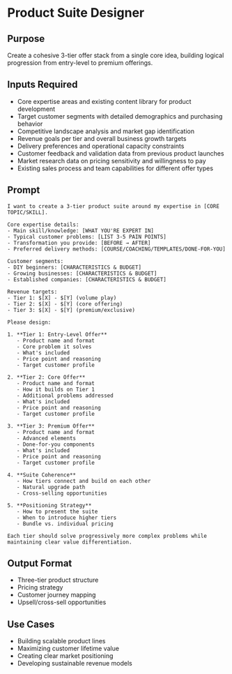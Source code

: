 # Product Suite Designer

## Purpose
Create a cohesive 3-tier offer stack from a single core idea, building logical progression from entry-level to premium offerings.

## Inputs Required
- Core expertise areas and existing content library for product development
- Target customer segments with detailed demographics and purchasing behavior
- Competitive landscape analysis and market gap identification
- Revenue goals per tier and overall business growth targets
- Delivery preferences and operational capacity constraints
- Customer feedback and validation data from previous product launches
- Market research data on pricing sensitivity and willingness to pay
- Existing sales process and team capabilities for different offer types

## Prompt

```
I want to create a 3-tier product suite around my expertise in [CORE TOPIC/SKILL].

Core expertise details:
- Main skill/knowledge: [WHAT YOU'RE EXPERT IN]
- Typical customer problems: [LIST 3-5 PAIN POINTS]
- Transformation you provide: [BEFORE → AFTER]
- Preferred delivery methods: [COURSE/COACHING/TEMPLATES/DONE-FOR-YOU]

Customer segments:
- DIY beginners: [CHARACTERISTICS & BUDGET]
- Growing businesses: [CHARACTERISTICS & BUDGET]
- Established companies: [CHARACTERISTICS & BUDGET]

Revenue targets:
- Tier 1: $[X] - $[Y] (volume play)
- Tier 2: $[X] - $[Y] (core offering)
- Tier 3: $[X] - $[Y] (premium/exclusive)

Please design:

1. **Tier 1: Entry-Level Offer**
   - Product name and format
   - Core problem it solves
   - What's included
   - Price point and reasoning
   - Target customer profile

2. **Tier 2: Core Offer**
   - Product name and format
   - How it builds on Tier 1
   - Additional problems addressed
   - What's included
   - Price point and reasoning
   - Target customer profile

3. **Tier 3: Premium Offer**
   - Product name and format
   - Advanced elements
   - Done-for-you components
   - What's included
   - Price point and reasoning
   - Target customer profile

4. **Suite Coherence**
   - How tiers connect and build on each other
   - Natural upgrade path
   - Cross-selling opportunities

5. **Positioning Strategy**
   - How to present the suite
   - When to introduce higher tiers
   - Bundle vs. individual pricing

Each tier should solve progressively more complex problems while maintaining clear value differentiation.
```

## Output Format
- Three-tier product structure
- Pricing strategy
- Customer journey mapping
- Upsell/cross-sell opportunities

## Use Cases
- Building scalable product lines
- Maximizing customer lifetime value
- Creating clear market positioning
- Developing sustainable revenue models